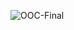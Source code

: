 ![OOC-Final](https://user-images.githubusercontent.com/99157125/169570177-2db84915-682f-4f98-8a44-605e82caebed.png)
